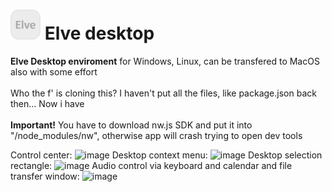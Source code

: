 # <img src="elvelogo.png" height="48px" width="auto"> Elve desktop
**Elve Desktop enviroment** for Windows, Linux, can be transfered to MacOS also with some effort</br></br>
Who the f' is cloning this? I haven't put all the files, like package.json back then... Now i have </br></br>
**Important!** You have to download nw.js SDK and put it into "/node_modules/nw", otherwise app will crash trying to open dev tools


   
  Control center:
  ![image](https://github.com/user-attachments/assets/09bc74ed-b4af-4cf3-abcd-929e6b852991)
  Desktop context menu:
  ![image](https://github.com/user-attachments/assets/3bc31cf6-aebb-4436-823f-96613807c1bf)
  Desktop selection rectangle:
  ![image](https://github.com/user-attachments/assets/8f30f32a-460a-41b7-9875-ef83c41192f9)
  Audio control via keyboard and calendar and file transfer window:
  ![image](https://github.com/user-attachments/assets/3a60c4f1-282f-4d3b-acb7-fe86fdf5a91f)


